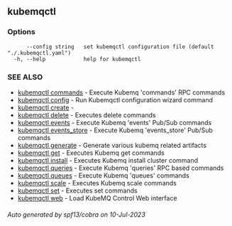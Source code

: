 ## kubemqctl



### Options

```
      --config string   set kubemqctl configuration file (default "./.kubemqctl.yaml")
  -h, --help            help for kubemqctl
```

### SEE ALSO

* [kubemqctl commands](kubemqctl_commands.md)	 - Execute Kubemq 'commands' RPC commands
* [kubemqctl config](kubemqctl_config.md)	 - Run Kubemqctl configuration wizard command
* [kubemqctl create](kubemqctl_create.md)	 - 
* [kubemqctl delete](kubemqctl_delete.md)	 - Executes delete commands
* [kubemqctl events](kubemqctl_events.md)	 - Execute Kubemq 'events' Pub/Sub commands
* [kubemqctl events_store](kubemqctl_events_store.md)	 - Execute Kubemq 'events_store' Pub/Sub commands
* [kubemqctl generate](kubemqctl_generate.md)	 - Generate various kubemq related artifacts
* [kubemqctl get](kubemqctl_get.md)	 - Executes Kubemq get commands
* [kubemqctl install](kubemqctl_install.md)	 - Executes Kubemq install cluster command
* [kubemqctl queries](kubemqctl_queries.md)	 - Execute Kubemq 'queries' RPC based commands
* [kubemqctl queues](kubemqctl_queues.md)	 - Execute Kubemq 'queues' commands
* [kubemqctl scale](kubemqctl_scale.md)	 - Executes Kubemq scale commands
* [kubemqctl set](kubemqctl_set.md)	 - Executes set commands
* [kubemqctl web](kubemqctl_web.md)	 - Load KubeMQ Control Web interface

###### Auto generated by spf13/cobra on 10-Jul-2023
